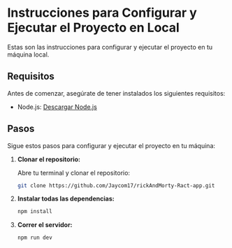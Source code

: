 # Instrucciones para Configurar y Ejecutar el Proyecto en Local

Estas son las instrucciones para configurar y ejecutar el proyecto en tu máquina local.

## Requisitos

Antes de comenzar, asegúrate de tener instalados los siguientes requisitos:

- Node.js: [Descargar Node.js](https://nodejs.org/)

## Pasos

Sigue estos pasos para configurar y ejecutar el proyecto en tu máquina:

1. **Clonar el repositorio:**

   Abre tu terminal y clonar el repositorio:

   ```bash
   git clone https://github.com/Jaycom17/rickAndMorty-Ract-app.git
   ```

2. **Instalar todas las dependencias:**

   ```bash
   npm install
   ```

3. **Correr el servidor:**

    ```bash
   npm run dev
   ```

